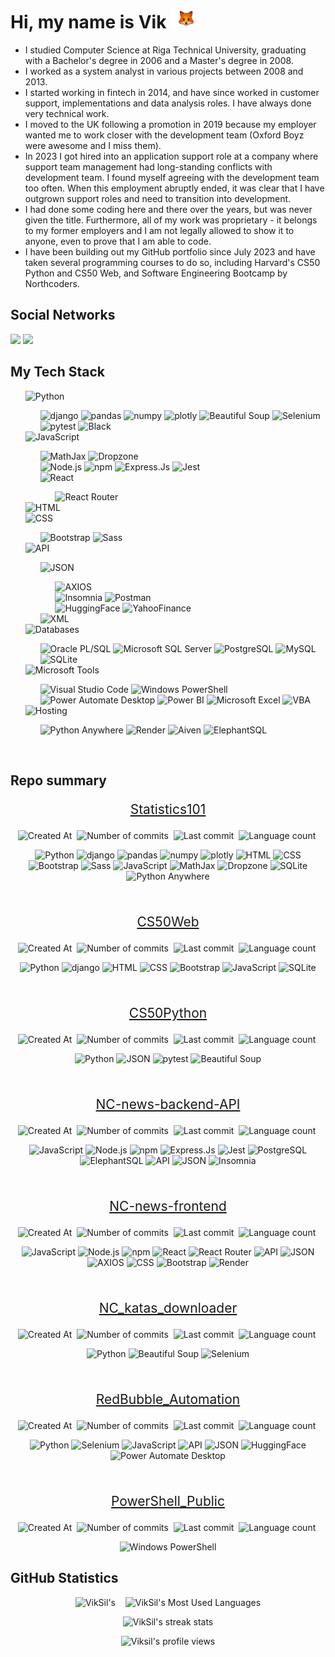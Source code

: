 # Hi, my name is Vik <img height = "30" src="https://github.com/VikSil/VikSil/blob/trunk/Telegram_Fox.gif"/>

* I studied Computer Science at Riga Technical University, graduating with a Bachelor's degree in 2006 and a Master's degree in 2008.
* I worked as a system analyst in various projects between 2008 and 2013.
* I started working in fintech in 2014, and have since worked in customer support, implementations and data analysis roles. I have always done very technical work.
* I moved to the UK following a promotion in 2019 because my employer wanted me to work closer with the development team  (Oxford Boyz were awesome and I miss them).
* In 2023 I got hired into an application support role at a company where support team management had long-standing conflicts with development team. I found myself agreeing with the development team too often. When this employment abruptly ended, it was clear that I have outgrown support roles and need to transition into development.
* I had done some coding here and there over the years, but was never given the title. Furthermore, all of my work was proprietary - it belongs to my former employers and I am not legally allowed to show it to anyone, even to prove that I am able to code.
* I have been building out my GitHub portfolio since July 2023 and have taken several programming courses to do so, including Harvard's CS50 Python and CS50 Web, and Software Engineering Bootcamp by Northcoders.



## Social Networks

[<img height="30" src="https://img.shields.io/badge/linkedin-blue.svg?&style=for-the-badge&logo=linkedin&logoColor=white" />][LinkedIn]
[<img height="30" src="https://imgur.com/VzM5APj.png" />][StackOverflow]


## My Tech Stack

<!-- Python -->
<ul>
<li style = "list-style-type: none"> <img height="30"  src="https://img.shields.io/badge/Python-ffcf40?style=flat-square&logo=python" alt="Python"/>
</li>
<ul>
<li style = "list-style-type: none">
<img height="24" src="https://img.shields.io/badge/django-103e2e?style=flat-square" alt="django"/>
<img height="24" src="https://img.shields.io/badge/pandas-f6f6f6?style=flat-square&logo=pandas&logoColor=0d044d" alt="pandas"/>
<img height="24" src="https://img.shields.io/badge/NumPy-4b73c9?style=flat-square&logo=numpy&logoColor=4ba5c9" alt="numpy"/>
<img height="24" src="https://img.shields.io/badge/plotly-black?style=flat-square&logo=plotly&logoColor=f03470" alt="plotly"/>
<img height="24" src="https://img.shields.io/badge/Beautiful%20Soup-f6f6f6?style=flat-square" alt="Beautiful Soup"/>
<img height="24" src="https://img.shields.io/badge/Selenium-f6f6f6?style=flat-square&logo=selenium" alt="Selenium"/>
<img height="24" alt="pytest" src="https://img.shields.io/badge/pytest-f6f6f6?logo=pytest" />
<img height="24" src="https://img.shields.io/badge/Black-black?style=flat-square" alt="Black"/>
</li>
</ul>
<!-- JavaScript -->
<li style = "list-style-type: none"> <img height="30"  src="https://img.shields.io/badge/JavasSript-%23323330.svg?style=flat-square&logo=javascript&logoColor=%23F7DF1E" alt="JavaScript"/> 
</li>
<ul>
<li style = "list-style-type: none">
<img height="24" alt="MathJax" src="https://img.shields.io/badge/MathJax-darkgreen?style=flat-square" />
<img height="24" alt="Dropzone" src="https://img.shields.io/badge/Dropzone-purple?style=flat-square" /> 
</li>
<li style = "list-style-type: none">
<img height="24" alt="Node.js" src="https://img.shields.io/badge/node.js-black?style=flat-square&logo=Node.js&logoColor=43853d" />  
<img height="24" alt="npm" src="https://img.shields.io/badge/-NPM-CB3837?style=flat-square&logo=npm&logoColor=white" />
<img height="24" alt="Express.Js" src="https://img.shields.io/badge/express.js-%23F7DF1E.svg?style=flat-square"/>
<img height="24" alt="Jest" src="https://img.shields.io/badge/Jest-f6f6f6?style=flat-square&logo=jest&logoColor=944058"/>
</li>
<li style = "list-style-type: none">
<img height="24" alt="React" src="https://img.shields.io/badge/React-black?style=flat-square&logo=react&logoColor=%2361DAFB" />
</li>
<ul>
<li style = "list-style-type: none">
<img height="24" alt="React Router" src="https://img.shields.io/badge/React_Router-black?style=flat-square&logo=react-router&logoColor=CA4245"/>
</li>
</ul>
</ul>
<!-- HTML -->
<li style = "list-style-type: none">  <img alt="HTML" height="30"  src="https://img.shields.io/badge/HTML-E34F26?style=flat-square&logo=html5&logoColor=white" /> 
</li>
<!-- CSS -->
<li style = "list-style-type: none">
<img alt="CSS" height="30"  src="https://img.shields.io/badge/CSS-f6f6f6?style=flat-square&logo=css3&logoColor=%231572B6" /> 
</li>
<ul>
<li style = "list-style-type: none">
<img height="24"  alt="Bootstrap" src="https://img.shields.io/badge/Bootstrap-f6f6f6?style=flat-square&logo=bootstrap" />
<img height="24"  alt="Sass" src="https://img.shields.io/badge/Sass-f6f6f6?style=flat-square&logo=sass" />
</li>
</ul>
<!-- API -->
<li style = "list-style-type: none"> <img height="30"  src="https://img.shields.io/badge/API-orange?style=flat-square" alt="API"/>
</li>
<ul>
<li style = "list-style-type: none">
<img height="24"  alt="JSON" src="https://img.shields.io/badge/JSON-f6f6f6?style=flat-square&logo=json&logoColor=969696" />
</li>
<ul>
<li style = "list-style-type: none">
<img alt="AXIOS" src="https://img.shields.io/badge/AXIOS-f6f6f6?logo=axios&logoColor=%235A29E4" />
</li>
<li style = "list-style-type: none">
<img alt="Insomnia" src="https://img.shields.io/badge/-Insomnia-5849BE?style=flat-square&logo=insomnia&logoColor=white" />
<img alt="Postman" src="https://img.shields.io/badge/POSTMAN-f6f6f6?style=flat-square&logo=postman" />
</li>
<li style = "list-style-type: none">
<img alt="HuggingFace" src="https://img.shields.io/badge/Hugging%20Face-yellow?style=flat-square" />
<img alt="YahooFinance" src="https://img.shields.io/badge/yahooo!%20finance-purple?style=flat-square" />
</li>
</ul>
<li style = "list-style-type: none">
<img height="24"  alt="XML" src="https://img.shields.io/badge/XML-f78c09?style=flat-square" />
</li>
</ul>
<!-- Databases -->
<li style = "list-style-type: none"> <img height="30"  src="https://img.shields.io/badge/Databases-blue?style=flat-square&logo=database&logoColor=44dcb1" alt="Databases"/>
</li>
<ul>
<li style = "list-style-type: none">
<img height="24" alt="Oracle PL/SQL" src="https://img.shields.io/badge/ORACLE%20PL%2FSQL-f6f6f6?style=flat-square&logo=oracle&logoColor=red" />
<img height="24" alt="Microsoft SQL Server" src="https://img.shields.io/badge/MS%20SQL%20Server-f6f6f6?style=flat-square&logo=microsoftsqlserver&logoColor=red" />
<img height="24" alt="PostgreSQL" src="https://img.shields.io/badge/PostgreSQL-f6f6f6?style=flat-square&logo=postgresql"/>
<img height="24" alt="MySQL" src="https://img.shields.io/badge/MySQL-df8a00?style=flat-square&logo=mysql&logoColor=005d88"/>
<img height="24" alt="SQLite" src="https://img.shields.io/badge/SQLite-003954?style=flat-square&logo=sqlite"/>
</li>
</ul>
<!-- Microsoft Tools -->
<li style = "list-style-type: none"> <img height="30"  src="https://img.shields.io/badge/Microsoft%20Tools-f6f6f6?style=flat-square&logo=microsoft&logoColor=aqua" alt="Microsoft Tools"/>  
</li>
<ul>
<li style = "list-style-type: none">
<img height="24"  alt="Visual Studio Code" src="https://img.shields.io/badge/Visual%20Studio%20Code-f6f6f6?style=flat-square&logo=visualstudio&logoColor=blue" />
<img height="24"  alt="Windows PowerShell" src="https://img.shields.io/badge/Windows%20PowerShell-f6f6f6?style=flat-square&logo=powershell" />
<img height="24"  alt="Power Automate Desktop" src="https://img.shields.io/badge/Power%20Automate%20Desktop-f6f6f6?style=flat-square&logo=powerautomate&logoColor=blue" />
<img height="24"  alt="Power BI" src="https://img.shields.io/badge/Power%20BI-f6f6f6?style=flat-square&logo=powerbi" />
<img height="24"  alt="Microsoft Excel" src="https://img.shields.io/badge/Microsoft%20Excel-f6f6f6?style=flat-square&logo=microsoftexcel&logoColor=%23217346" />
<img height="24"  alt="VBA" src="https://img.shields.io/badge/VBA%20-darkgreen?style=flat-square" />
</li>
</ul>
<!-- Hosting -->
<li style = "list-style-type: none"> <img height="30"  src="https://img.shields.io/badge/Hosting-f6f6f6?style=flat-square" alt="Hosting"/>
</li>
<ul>
<li style = "list-style-type: none">
<img height="24"  alt="Python Anywhere" src="https://img.shields.io/badge/pythonanywhere%20-f6f6f6?style=flat-square&logo=pythonanywhere" />
<img height="24"  alt="Render" src="https://img.shields.io/badge/Render-f6f6f6?style=flat-square&logo=render&logoColor=44dcb1" />
<img height="24"  alt="Aiven" src="https://img.shields.io/badge/Aiven-ff5d22?style=flat-square" />
<img height="24"  alt="ElephantSQL" src="https://img.shields.io/badge/ElephantSQL-blue?style=flat-square" />
</li>
</ul>
</ul>
<br>

## Repo summary

<p style= "font-size:21px" align="center"><a href = "https://github.com/VikSil/Statistics101">Statistics101</a></p>
<p align="center">
<img src="https://img.shields.io/github/created-at/VikSil/statistics101" alt="Created At"/>&nbsp;
<img src="https://img.shields.io/github/commit-activity/t/viksil/Statistics101" alt="Number of commits"/>&nbsp;
<img src="https://img.shields.io/github/last-commit/Viksil/statistics101" alt="Last commit"/>&nbsp;
<img src="https://img.shields.io/github/languages/count/viksil/Statistics101" alt="Language count"/>&nbsp;
</p>

<p align="center">
<img src="https://img.shields.io/badge/Python-ffcf40?style=flat-square&logo=python" alt="Python"/>
<img src="https://img.shields.io/badge/django-103e2e?style=flat-square" alt="django"/>
<img src="https://img.shields.io/badge/pandas-f6f6f6?style=flat-square&logo=pandas&logoColor=0d044d" alt="pandas"/>
<img src="https://img.shields.io/badge/NumPy-4b73c9?style=flat-square&logo=numpy&logoColor=4ba5c9" alt="numpy"/>
<img src="https://img.shields.io/badge/plotly-black?style=flat-square&logo=plotly&logoColor=f03470" alt="plotly"/>
<img alt="HTML" src="https://img.shields.io/badge/HTML-E34F26?style=flat-square&logo=html5&logoColor=white" /> 
<img alt="CSS" src="https://img.shields.io/badge/CSS-f6f6f6?style=flat-square&logo=css3&logoColor=%231572B6" /> 
<img alt="Bootstrap" src="https://img.shields.io/badge/Bootstrap-f6f6f6?style=flat-square&logo=bootstrap" />
<img alt="Sass" src="https://img.shields.io/badge/Sass-f6f6f6?style=flat-square&logo=sass" />
<img src="https://img.shields.io/badge/JavasSript-%23323330.svg?style=flat-square&logo=javascript&logoColor=%23F7DF1E" alt="JavaScript"/> 
<img alt="MathJax" src="https://img.shields.io/badge/MathJax-darkgreen?style=flat-square" />
<img alt="Dropzone" src="https://img.shields.io/badge/Dropzone-purple?style=flat-square" />
<img alt="SQLite" src="https://img.shields.io/badge/SQLite-003954?style=flat-square&logo=sqlite"/>
<img alt="Python Anywhere" src="https://img.shields.io/badge/pythonanywhere%20-f6f6f6?style=flat-square&logo=pythonanywhere" />
</p>
<br>

<p style= "font-size:21px" align="center"><a href = "https://github.com/VikSil/CS50Web">CS50Web</a></p>
<p align="center">
<img src="https://img.shields.io/github/created-at/VikSil/cs50web" alt="Created At"/>&nbsp;
<img src="https://img.shields.io/github/commit-activity/t/viksil/cs50web" alt="Number of commits"/>&nbsp;
<img src="https://img.shields.io/github/last-commit/Viksil/cs50web" alt="Last commit"/>&nbsp;
<img src="https://img.shields.io/github/languages/count/viksil/cs50web" alt="Language count"/>&nbsp;
</p>

<p align="center">
<img src="https://img.shields.io/badge/Python-ffcf40?style=flat-square&logo=python" alt="Python"/>
<img src="https://img.shields.io/badge/django-103e2e?style=flat-square" alt="django"/>
<img alt="HTML" src="https://img.shields.io/badge/HTML-E34F26?style=flat-square&logo=html5&logoColor=white" /> 
<img alt="CSS" src="https://img.shields.io/badge/CSS-f6f6f6?style=flat-square&logo=css3&logoColor=%231572B6" /> 
<img alt="Bootstrap" src="https://img.shields.io/badge/Bootstrap-f6f6f6?style=flat-square&logo=bootstrap" />
<img src="https://img.shields.io/badge/JavasSript-%23323330.svg?style=flat-square&logo=javascript&logoColor=%23F7DF1E" alt="JavaScript"/> 
<img alt="SQLite" src="https://img.shields.io/badge/SQLite-003954?style=flat-square&logo=sqlite"/>
</p>
<br>

<p style= "font-size:21px" align="center"><a href = "https://github.com/VikSil/CS50Python">CS50Python</a></p>
<p align="center">
<img src="https://img.shields.io/github/created-at/VikSil/cs50python" alt="Created At"/>&nbsp;
<img src="https://img.shields.io/github/commit-activity/t/viksil/cs50python" alt="Number of commits"/>&nbsp;
<img src="https://img.shields.io/github/last-commit/Viksil/cs50python" alt="Last commit"/>&nbsp;
<img src="https://img.shields.io/github/languages/count/viksil/cs50python" alt="Language count"/>&nbsp;
</p>

<p align="center">
<img src="https://img.shields.io/badge/Python-ffcf40?style=flat-square&logo=python" alt="Python"/>
<img alt="JSON" src="https://img.shields.io/badge/JSON-f6f6f6?style=flat-square&logo=json&logoColor=969696" />
<img alt="pytest" src="https://img.shields.io/badge/pytest-f6f6f6?logo=pytest" />
<img src="https://img.shields.io/badge/Beautiful%20Soup-f6f6f6?style=flat-square" alt="Beautiful Soup"/>
</p>
<br>

<p style= "font-size:21px" align="center"><a href = "https://github.com/VikSil/NC-news-backend-API">NC-news-backend-API</a></p>
<p align="center">
<img src="https://img.shields.io/github/created-at/VikSil/NC-news-backend-API" alt="Created At"/>&nbsp;
<img src="https://img.shields.io/github/commit-activity/t/viksil/NC-news-backend-API" alt="Number of commits"/>&nbsp;
<img src="https://img.shields.io/github/last-commit/Viksil/NC-news-backend-API" alt="Last commit"/>&nbsp;
<img src="https://img.shields.io/github/languages/count/viksil/NC-news-backend-API" alt="Language count"/>&nbsp;
</p>

<p align="center">
<img src="https://img.shields.io/badge/JavasSript-%23323330.svg?style=flat-square&logo=javascript&logoColor=%23F7DF1E" alt="JavaScript"/>
<img alt="Node.js" src="https://img.shields.io/badge/node.js-black?style=flat-square&logo=Node.js&logoColor=43853d" />  
<img alt="npm" src="https://img.shields.io/badge/-NPM-CB3837?style=flat-square&logo=npm&logoColor=white" />
<img alt="Express.Js" src="https://img.shields.io/badge/express.js-%23F7DF1E.svg?style=flat-square"/>
<img alt="Jest" src="https://img.shields.io/badge/Jest-f6f6f6?style=flat-square&logo=jest&logoColor=944058"/>
<img alt="PostgreSQL" src="https://img.shields.io/badge/PostgreSQL-f6f6f6?style=flat-square&logo=postgresql"/>
<img alt="ElephantSQL" src="https://img.shields.io/badge/ElephantSQL-blue?style=flat-square" />
<img src="https://img.shields.io/badge/API-orange?style=flat-square" alt="API"/>
<img alt="JSON" src="https://img.shields.io/badge/JSON-f6f6f6?style=flat-square&logo=json&logoColor=969696" />
<img alt="Insomnia" src="https://img.shields.io/badge/-Insomnia-5849BE?style=flat-square&logo=insomnia&logoColor=white" />
</p>
<br>

<p style= "font-size:21px" align="center"><a href = "https://github.com/VikSil/NC-news-frontend">NC-news-frontend</a></p>
<p align="center">
<img src="https://img.shields.io/github/created-at/VikSil/NC-news-frontend" alt="Created At"/>&nbsp;
<img src="https://img.shields.io/github/commit-activity/t/viksil/NC-news-frontend" alt="Number of commits"/>&nbsp;
<img src="https://img.shields.io/github/last-commit/Viksil/NC-news-frontend" alt="Last commit"/>&nbsp;
<img src="https://img.shields.io/github/languages/count/viksil/NC-news-frontend" alt="Language count"/>&nbsp;
</p>

<p align="center">
<img src="https://img.shields.io/badge/JavasSript-%23323330.svg?style=flat-square&logo=javascript&logoColor=%23F7DF1E" alt="JavaScript"/>
<img alt="Node.js" src="https://img.shields.io/badge/node.js-black?style=flat-square&logo=Node.js&logoColor=43853d" />  
<img alt="npm" src="https://img.shields.io/badge/-NPM-CB3837?style=flat-square&logo=npm&logoColor=white" />
<img alt="React" src="https://img.shields.io/badge/React-black?style=flat-square&logo=react&logoColor=%2361DAFB" />
<img alt="React Router" src="https://img.shields.io/badge/React_Router-black?style=flat-square&logo=react-router&logoColor=CA4245"/>
<img src="https://img.shields.io/badge/API-orange?style=flat-square" alt="API"/>
<img alt="JSON" src="https://img.shields.io/badge/JSON-f6f6f6?style=flat-square&logo=json&logoColor=969696" />
<img alt="AXIOS" src="https://img.shields.io/badge/AXIOS-f6f6f6?logo=axios&logoColor=%235A29E4" />
<img alt="CSS" src="https://img.shields.io/badge/CSS-f6f6f6?style=flat-square&logo=css3&logoColor=%231572B6" /> 
<img alt="Bootstrap" src="https://img.shields.io/badge/Bootstrap-f6f6f6?style=flat-square&logo=bootstrap" />
<img alt="Render" src="https://img.shields.io/badge/Render-f6f6f6?style=flat-square&logo=render&logoColor=44dcb1" />
</p>
<br>

<p style= "font-size:21px" align="center"><a href = "https://github.com/VikSil/NC_katas_downloader">NC_katas_downloader</a></p>
<p align="center">
<img src="https://img.shields.io/github/created-at/VikSil/NC_katas_downloader" alt="Created At"/>&nbsp;
<img src="https://img.shields.io/github/commit-activity/t/viksil/NC_katas_downloader" alt="Number of commits"/>&nbsp;
<img src="https://img.shields.io/github/last-commit/Viksil/NC_katas_downloader" alt="Last commit"/>&nbsp;
<img src="https://img.shields.io/github/languages/count/viksil/NC_katas_downloader" alt="Language count"/>&nbsp;
</p>

<p align="center">
<img src="https://img.shields.io/badge/Python-ffcf40?style=flat-square&logo=python" alt="Python"/>
<img src="https://img.shields.io/badge/Beautiful%20Soup-f6f6f6?style=flat-square" alt="Beautiful Soup"/>
<img src="https://img.shields.io/badge/Selenium-f6f6f6?style=flat-square&logo=selenium" alt="Selenium"/>
</p>
<br>

<p style= "font-size:21px" align="center"><a href = "https://github.com/VikSil/RedBubble_Automation">RedBubble_Automation</a></p>
<p align="center">
<img src="https://img.shields.io/github/created-at/VikSil/RedBubble_Automation" alt="Created At"/>&nbsp;
<img src="https://img.shields.io/github/commit-activity/t/viksil/RedBubble_Automation" alt="Number of commits"/>&nbsp;
<img src="https://img.shields.io/github/last-commit/Viksil/RedBubble_Automation" alt="Last commit"/>&nbsp;
<img src="https://img.shields.io/github/languages/count/viksil/RedBubble_Automation" alt="Language count"/>&nbsp;
</p>

<p align="center">
<img src="https://img.shields.io/badge/Python-ffcf40?style=flat-square&logo=python" alt="Python"/>
<img src="https://img.shields.io/badge/Selenium-f6f6f6?style=flat-square&logo=selenium" alt="Selenium"/>
<img src="https://img.shields.io/badge/JavasSript-%23323330.svg?style=flat-square&logo=javascript&logoColor=%23F7DF1E" alt="JavaScript"/>
<img src="https://img.shields.io/badge/API-orange?style=flat-square" alt="API"/>
<img alt="JSON" src="https://img.shields.io/badge/JSON-f6f6f6?style=flat-square&logo=json&logoColor=969696" />
<img alt="HuggingFace" src="https://img.shields.io/badge/Hugging%20Face-yellow?style=flat-square" />
<img alt="Power Automate Desktop" src="https://img.shields.io/badge/Power%20Automate%20Desktop-f6f6f6?style=flat-square&logo=powerautomate&logoColor=blue" />
</p>
<br>

<p style= "font-size:21px" align="center"><a href = "https://github.com/VikSil/PowerShell_Public">PowerShell_Public</a></p>
<p align="center">
<img src="https://img.shields.io/github/created-at/VikSil/PowerShell_Public" alt="Created At"/>&nbsp;
<img src="https://img.shields.io/github/commit-activity/t/viksil/PowerShell_Public" alt="Number of commits"/>&nbsp;
<img src="https://img.shields.io/github/last-commit/Viksil/PowerShell_Public" alt="Last commit"/>&nbsp;
<img src="https://img.shields.io/github/languages/count/viksil/PowerShell_Public" alt="Language count"/>&nbsp;
</p>

<p align="center">
<img alt="Windows PowerShell" src="https://img.shields.io/badge/Windows%20PowerShell-f6f6f6?style=flat-square&logo=powershell" />
</p>



## GitHub Statistics

<p align="center"> 
<img width="533" src="https://github-readme-stats-lake-omega.vercel.app/api?username=VikSil&show_icons=true&hide=issues&theme=ocean_dark&midnight-purple&bg_color=100,000000,8a2eff" alt=VikSil's GitHub Stats"/>&nbsp;&nbsp;&nbsp;
<img src="https://github-readme-stats.vercel.app/api/top-langs/?username=VikSil&layout=donut&theme=ocean_dark&midnight-purple&bg_color=100,000000,8a2eff" alt="VikSil's Most Used Languages"/>
</p>

<p align="center"><img  src="https://github-readme-streak-stats.herokuapp.com/?user=VikSil&theme=midnight-purple" alt="VikSil's streak stats" /></p>

<p align="center"> <img height="30" src="https://komarev.com/ghpvc/?username=VikSil&label=Profile%20views&style=flat-square" alt="Viksil's profile views" /> </p>

<!-- LINKS -->
[LinkedIn]: https://www.linkedin.com/in/viktoria-sudraba/
[Github]: https://github.com/VikSil
[StackOverflow]: https://stackoverflow.com/users/22456198/viksil
